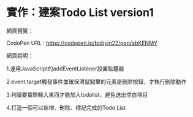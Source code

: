 # 實作：建案Todo List version1

網頁預覽：

CodePen URL : https://codepen.io/bobyin22/pen/abKENMY

網頁說明：

1.運用JavaScript的addEventListener設置監聽器

2.event.target觸發事件並確保滑鼠點擊的元素是刪除按鈕，才執行刪除動作

3.判讀要實際輸入東西才能加入todolist，避免送出空白項目

4.打造一個可以新增、刪除、標記完成的Todo List
